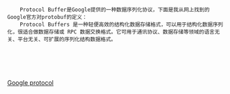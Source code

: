 ```

    Protocol Buffer是Google提供的一种数据序列化协议，下面是我从网上找到的Google官方对protobuf的定义：
    Protocol Buffers 是一种轻便高效的结构化数据存储格式，可以用于结构化数据序列化，很适合做数据存储或 RPC 数据交换格式。它可用于通讯协议、数据存储等领域的语言无关、平台无关、可扩展的序列化结构数据格式。






```


[Google protocol](https://www.ibm.com/developerworks/cn/linux/l-cn-gpb/index.html)
